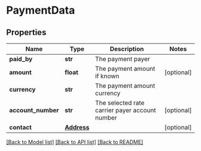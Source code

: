 # PaymentData

## Properties
Name | Type | Description | Notes
------------ | ------------- | ------------- | -------------
**paid_by** | **str** | The payment payer | 
**amount** | **float** | The payment amount if known | [optional] 
**currency** | **str** | The payment amount currency | 
**account_number** | **str** | The selected rate carrier payer account number | [optional] 
**contact** | [**Address**](Address.md) |  | [optional] 

[[Back to Model list]](../README.md#documentation-for-models) [[Back to API list]](../README.md#documentation-for-api-endpoints) [[Back to README]](../README.md)

